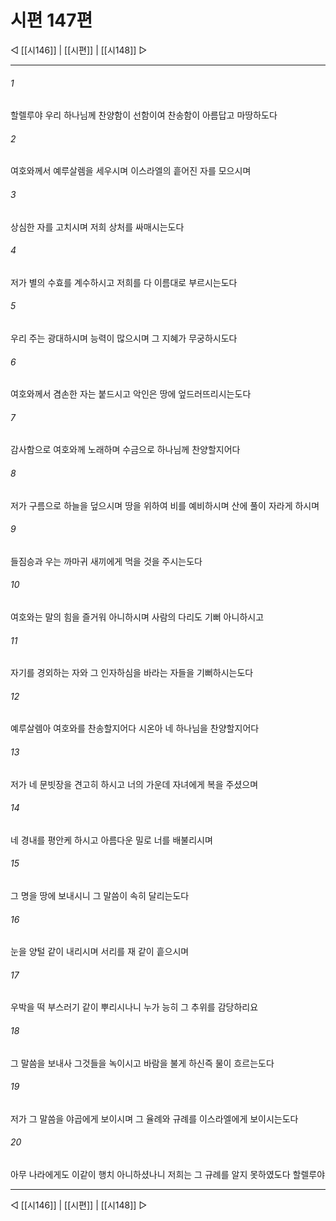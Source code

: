 ﻿# 시편 147편

◁ [[시146]] | [[시편]] | [[시148]] ▷
***

###### 1
할렐루야 우리 하나님께 찬양함이 선함이여 찬송함이 아름답고 마땅하도다

###### 2
여호와께서 예루살렘을 세우시며 이스라엘의 흩어진 자를 모으시며

###### 3
상심한 자를 고치시며 저희 상처를 싸매시는도다

###### 4
저가 별의 수효를 계수하시고 저희를 다 이름대로 부르시는도다

###### 5
우리 주는 광대하시며 능력이 많으시며 그 지혜가 무궁하시도다

###### 6
여호와께서 겸손한 자는 붙드시고 악인은 땅에 엎드러뜨리시는도다

###### 7
감사함으로 여호와께 노래하며 수금으로 하나님께 찬양할지어다

###### 8
저가 구름으로 하늘을 덮으시며 땅을 위하여 비를 예비하시며 산에 풀이 자라게 하시며

###### 9
들짐승과 우는 까마귀 새끼에게 먹을 것을 주시는도다

###### 10
여호와는 말의 힘을 즐거워 아니하시며 사람의 다리도 기뻐 아니하시고

###### 11
자기를 경외하는 자와 그 인자하심을 바라는 자들을 기뻐하시는도다

###### 12
예루살렘아 여호와를 찬송할지어다 시온아 네 하나님을 찬양할지어다

###### 13
저가 네 문빗장을 견고히 하시고 너의 가운데 자녀에게 복을 주셨으며

###### 14
네 경내를 평안케 하시고 아름다운 밀로 너를 배불리시며

###### 15
그 명을 땅에 보내시니 그 말씀이 속히 달리는도다

###### 16
눈을 양털 같이 내리시며 서리를 재 같이 흩으시며

###### 17
우박을 떡 부스러기 같이 뿌리시나니 누가 능히 그 추위를 감당하리요

###### 18
그 말씀을 보내사 그것들을 녹이시고 바람을 불게 하신즉 물이 흐르는도다

###### 19
저가 그 말씀을 야곱에게 보이시며 그 율례와 규례를 이스라엘에게 보이시는도다

###### 20
아무 나라에게도 이같이 행치 아니하셨나니 저희는 그 규례를 알지 못하였도다 할렐루야


***
◁ [[시146]] | [[시편]] | [[시148]] ▷